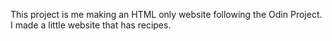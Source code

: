 This project is me making an HTML only website following the Odin Project. I made a little website that has recipes.
